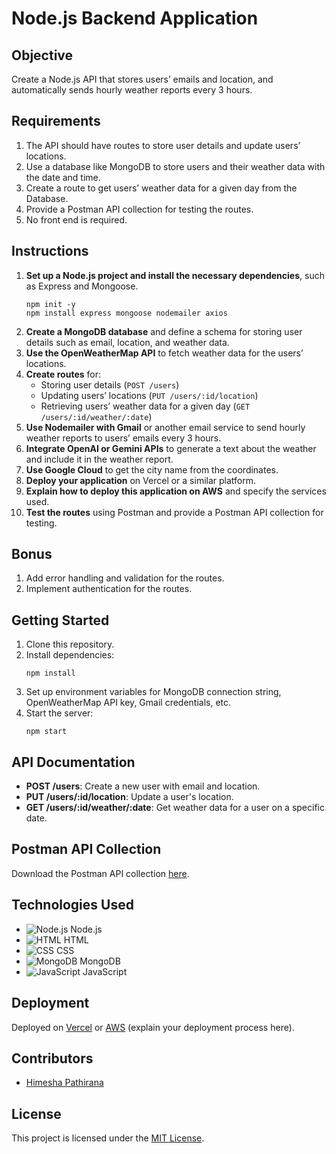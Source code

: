 <!DOCTYPE html>
<html lang="en">
<body>
    <h1>Node.js Backend Application</h1>
    <h2>Objective</h2>
    <p>Create a Node.js API that stores users’ emails and location, and automatically sends hourly weather reports every 3 hours.</p>
    <h2>Requirements</h2>
    <ol>
        <li>The API should have routes to store user details and update users’ locations.</li>
        <li>Use a database like MongoDB to store users and their weather data with the date and time.</li>
        <li>Create a route to get users’ weather data for a given day from the Database.</li>
        <li>Provide a Postman API collection for testing the routes.</li>
        <li>No front end is required.</li>
    </ol>
    <h2>Instructions</h2>
    <ol>
        <li><strong>Set up a Node.js project and install the necessary dependencies</strong>, such as Express and Mongoose.</li>
        <pre><code>npm init -y
npm install express mongoose nodemailer axios</code></pre>
        <li><strong>Create a MongoDB database</strong> and define a schema for storing user details such as email, location, and weather data.</li>
        <li><strong>Use the OpenWeatherMap API</strong> to fetch weather data for the users’ locations.</li>
        <li><strong>Create routes</strong> for:
            <ul>
                <li>Storing user details (<code>POST /users</code>)</li>
                <li>Updating users’ locations (<code>PUT /users/:id/location</code>)</li>
                <li>Retrieving users’ weather data for a given day (<code>GET /users/:id/weather/:date</code>)</li>
            </ul>
        </li>
        <li><strong>Use Nodemailer with Gmail</strong> or another email service to send hourly weather reports to users’ emails every 3 hours.</li>
        <li><strong>Integrate OpenAI or Gemini APIs</strong> to generate a text about the weather and include it in the weather report.</li>
        <li><strong>Use Google Cloud</strong> to get the city name from the coordinates.</li>
        <li><strong>Deploy your application</strong> on Vercel or a similar platform.</li>
        <li><strong>Explain how to deploy this application on AWS</strong> and specify the services used.</li>
        <li><strong>Test the routes</strong> using Postman and provide a Postman API collection for testing.</li>
    </ol>
    <h2>Bonus</h2>
    <ol>
        <li>Add error handling and validation for the routes.</li>
        <li>Implement authentication for the routes.</li>
    </ol>
    <h2>Getting Started</h2>
    <ol>
        <li>Clone this repository.</li>
        <li>Install dependencies:</li>
        <pre><code>npm install</code></pre>
        <li>Set up environment variables for MongoDB connection string, OpenWeatherMap API key, Gmail credentials, etc.</li>
        <li>Start the server:</li>
        <pre><code>npm start</code></pre>
    </ol>
    <h2>API Documentation</h2>
    <ul>
        <li><strong>POST /users</strong>: Create a new user with email and location.</li>
        <li><strong>PUT /users/:id/location</strong>: Update a user's location.</li>
        <li><strong>GET /users/:id/weather/:date</strong>: Get weather data for a user on a specific date.</li>
    </ul>
    <h2>Postman API Collection</h2>
    <p>Download the Postman API collection <a href="link_to_your_postman_collection">here</a>.</p>
    <h2>Technologies Used</h2>
    <ul>
        <li><img src="https://upload.wikimedia.org/wikipedia/commons/thumb/d/d9/Node.js_logo.svg/320px-Node.js_logo.svg.png" alt="Node.js" class="icon"> Node.js</li>
        <li><img src="https://upload.wikimedia.org/wikipedia/commons/thumb/6/61/HTML5_logo_and_wordmark.svg/320px-HTML5_logo_and_wordmark.svg.png" alt="HTML" class="icon"> HTML</li>
        <li><img src="https://upload.wikimedia.org/wikipedia/commons/thumb/d/d5/CSS3_logo_and_wordmark.svg/320px-CSS3_logo_and_wordmark.svg.png" alt="CSS" class="icon"> CSS</li>
        <li><img src="https://upload.wikimedia.org/wikipedia/commons/thumb/9/93/MongoDB_Logo.svg/320px-MongoDB_Logo.svg.png" alt="MongoDB" class="icon"> MongoDB</li>
        <li><img src="https://upload.wikimedia.org/wikipedia/commons/thumb/9/99/Unofficial_JavaScript_logo_2.svg/320px-Unofficial_JavaScript_logo_2.svg.png" alt="JavaScript" class="icon"> JavaScript</li>
    </ul>
    <h2>Deployment</h2>
    <p>Deployed on <a href="https://vercel.com/">Vercel</a> or <a href="https://aws.amazon.com/">AWS</a> (explain your deployment process here).</p>
    <h2>Contributors</h2>
    <ul>
        <li><a href="link_to_your_github_profile">Himesha Pathirana</a></li>
    </ul>
    <h2>License</h2>
    <p>This project is licensed under the <a href="link_to_your_license_file">MIT License</a>.</p>
</body>
</html>

